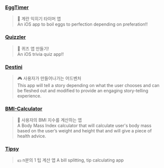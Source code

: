 ### [EggTimer](https://github.com/glowthem/EggTimer)
> 🐣 계란 익히기 타이머 앱  
> An iOS app to boil eggs to perfection depending on preferation!!

### [Quizzler](https://github.com/glowthem/Quizzler)
> 🧩 퀴즈 앱 만들기!  
> An iOS trivia quiz app!!

### [Destini](https://github.com/glowthem/Destini)
> 🎮 사용자가 만들어나가는 어드벤처  
> This app will tell a story depending on what the user chooses and can be fleshed out and modified to provide an engaging story-telling experience.

### [BMI-Calculator](https://github.com/glowthem/BMI-Calculator)
> 📲 사용자의 BMI 지수를 계산하는 앱  
> A Body Mass Index calculator that will calculate user's body mass based on the user’s weight and height that and will give a piece of health advice.

### [Tipsy](https://github.com/glowthem/Tipsy)
> 💵  n분의 1 팁 계산 앱
> A bill splitting, tip calculating app